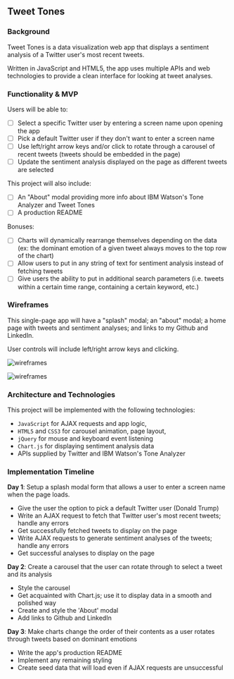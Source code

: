 ## Tweet Tones

### Background

Tweet Tones is a data visualization web app that displays a sentiment analysis of a Twitter user's most recent tweets.

Written in JavaScript and HTML5, the app uses multiple APIs and web technologies to provide a clean interface for looking at tweet analyses.

### Functionality & MVP  

Users will be able to:

- [ ] Select a specific Twitter user by entering a screen name upon opening the app
- [ ] Pick a default Twitter user if they don't want to enter a screen name
- [ ] Use left/right arrow keys and/or click to rotate through a carousel of recent tweets (tweets should be embedded in the page)
- [ ] Update the sentiment analysis displayed on the page as different tweets are selected

This project will also include:

- [ ] An "About" modal providing more info about IBM Watson's Tone Analyzer and Tweet Tones
- [ ] A production README

Bonuses:
- [ ] Charts will dynamically rearrange themselves depending on the data (ex: the dominant emotion of a given tweet always moves to the top row of the chart)
- [ ] Allow users to put in any string of text for sentiment analysis instead of fetching tweets
- [ ] Give users the ability to put in additional search parameters (i.e. tweets within a certain time range, containing a certain keyword, etc.)

### Wireframes

This single-page app will have a "splash" modal; an "about" modal; a home page with tweets and sentiment analyses; and links to my Github and LinkedIn.

User controls will include left/right arrow keys and clicking.

![wireframes](https://github.com/jclin2013/TweetTones/blob/master/tweet_tones_splash.png)

![wireframes](https://github.com/jclin2013/TweetTones/blob/master/tweet_tones_homepage.png)

### Architecture and Technologies

This project will be implemented with the following technologies:

- `JavaScript` for AJAX requests and app logic,
- `HTML5` and `CSS3` for carousel animation, page layout,
- `jQuery` for mouse and keyboard event listening
- `Chart.js` for displaying sentiment analysis data
- APIs supplied by Twitter and IBM Watson's Tone Analyzer

### Implementation Timeline

**Day 1**: Setup a splash modal form that allows a user to enter a screen name when the page loads.

- Give the user the option to pick a default Twitter user (Donald Trump)
- Write an AJAX request to fetch that Twitter user's most recent tweets; handle any errors
- Get successfully fetched tweets to display on the page
- Write AJAX requests to generate sentiment analyses of the tweets; handle any errors
- Get successful analyses to display on the page

**Day 2**: Create a carousel that the user can rotate through to select a tweet and its analysis

- Style the carousel
- Get acquainted with Chart.js; use it to display data in a smooth and polished way
- Create and style the 'About' modal
- Add links to Github and LinkedIn

**Day 3**: Make charts change the order of their contents as a user rotates through tweets based on dominant emotions

- Write the app's production README
- Implement any remaining styling
- Create seed data that will load even if AJAX requests are unsuccessful
